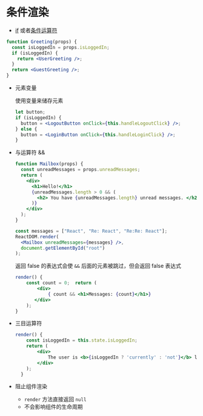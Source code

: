 # 条件渲染

- [if](https://developer.mozilla.org/en-US/docs/Web/JavaScript/Reference/Statements/if...else) 或者[条件运算符](https://developer.mozilla.org/en/docs/Web/JavaScript/Reference/Operators/Conditional_Operator)

```jsx
function Greeting(props) {
  const isLoggedIn = props.isLoggedIn;
  if (isLoggedIn) {
    return <UserGreeting />;
  }
  return <GuestGreeting />;
}
```

- 元素变量
    
    使用变量来储存元素
    
    ```jsx
    let button;
    if (isLoggedIn) {
      button = <LogoutButton onClick={this.handleLogoutClick} />;
    } else {
      button = <LoginButton onClick={this.handleLoginClick} />;
    }
    ```
    
- 与运算符 &&
    
    ```jsx
    function Mailbox(props) {
      const unreadMessages = props.unreadMessages;
      return (
        <div>
          <h1>Hello!</h1>
          {unreadMessages.length > 0 && (
            <h2> You have {unreadMessages.length} unread messages. </h2>
          )}
        </div>
      );
    }
    
    const messages = ["React", "Re: React", "Re:Re: React"];
    ReactDOM.render(
      <Mailbox unreadMessages={messages} />,
      document.getElementById("root")
    );
    ```
    
    返回 false 的表达式会使 `&&` 后面的元素被跳过，但会返回 false 表达式
    
    ```jsx
    render() {
        const count = 0;  return (
            <div>
                { count && <h1>Messages: {count}</h1>}
           </div>
        );
    }
    ```
    
- 三目运算符
    
    ```jsx
    render() {
        const isLoggedIn = this.state.isLoggedIn;
        return (
            <div>
                The user is <b>{isLoggedIn ? 'currently' : 'not'}</b> logged in.
            </div>
        );
      }
    ```
    
- 阻止组件渲染
    - `render` 方法直接返回 `null`
    - 不会影响组件的生命周期